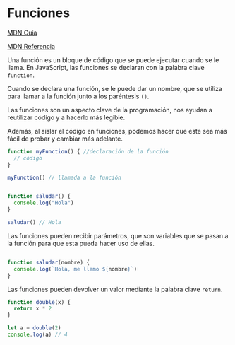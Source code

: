 # Funciones

[MDN Guia](https://developer.mozilla.org/es/docs/Web/JavaScript/Guide/Functions)

[MDN Referencia](https://developer.mozilla.org/es/docs/Web/JavaScript/Reference/Functions)

Una función es un bloque de código que se puede ejecutar cuando se le llama. En JavaScript, las funciones se declaran con la palabra clave `function`.

Cuando se declara una función, se le puede dar un nombre, que se utiliza para llamar a la función junto a los paréntesis `()`.

Las funciones son un aspecto clave de la programación, nos ayudan a reutilizar código y a hacerlo más legible.

Además, al aislar el código en funciones, podemos hacer que este sea más fácil de probar y cambiar más adelante.

```javascript
function myFunction() { //declaración de la función
  // código
}

myFunction() // llamada a la función
```

```javascript

function saludar() {
  console.log("Hola")
}

saludar() // Hola
```

Las funciones pueden recibir parámetros, que son variables que se pasan a la función para que esta pueda hacer uso de ellas.

```javascript

function saludar(nombre) {
  console.log(`Hola, me llamo ${nombre}`)
}
```

Las funciones pueden devolver un valor mediante la palabra clave `return`.

```javascript
function double(x) {
  return x * 2
}

let a = double(2)
console.log(a) // 4
```